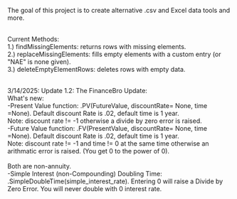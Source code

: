 The goal of this project is to create alternative .csv and Excel data tools and more. 

<br>
Current Methods: <br>
1.) findMissingElements: returns rows with missing elements.<br>
2.) replaceMissingElements: fills empty elements with a custom entry (or "NAE" is none given).<br>
3.) deleteEmptyElementRows: deletes rows with empty data. <br>

<br>



3/14/2025: Update 1.2: The FinanceBro Update: 
<br>
What's new: <br>
-Present Value function:  .PV(FutureValue, discountRate= None, time =None). Default discount Rate is .02, default time is 1 year. <br>
Note: discount rate != -1 otherwise a divide by zero error is raised. 
<br>
-Future Value function: .FV(PresentValue, discountRate= None, time =None). Default discount Rate is .02, default time is 1 year. <br>
Note: discount rate != -1  and time != 0 at the same time otherwise an arithmatic error is raised. (You get 0 to the power of 0). <br>
<br>Both are non-annuity. 
<br>
-Simple Interest (non-Compounding) Doubling Time: .SimpleDoubleTime(simple_interest_rate). Entering 0 will raise a Divide by Zero Error. You will never double with 0 interest rate.
<br>
